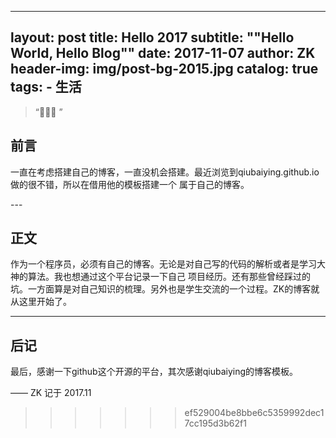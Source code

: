 
---
layout:     post
title:      Hello 2017
subtitle:    "\"Hello World, Hello Blog\""
date:       2017-11-07
author:     ZK
header-img: img/post-bg-2015.jpg
catalog: true
tags:
    - 生活
---

> “🙉🙉🙉 ”


## 前言

一直在考虑搭建自己的博客，一直没机会搭建。最近浏览到qiubaiying.github.io做的很不错，所以在借用他的模板搭建一个
属于自己的博客。

<p id = "build"></p>
---

## 正文

作为一个程序员，必须有自己的博客。无论是对自己写的代码的解析或者是学习大神的算法。我也想通过这个平台记录一下自己
项目经历。还有那些曾经踩过的坑。一方面算是对自己知识的梳理。另外也是学生交流的一个过程。ZK的博客就从这里开始了。

---

## 后记

最后，感谢一下github这个开源的平台，其次感谢qiubaiying的博客模板。

—— ZK 记于 2017.11




>>>>>>> ef529004be8bbe6c5359992dec17cc195d3b62f1
